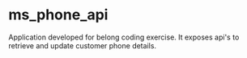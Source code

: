# ms_phone_api
Application developed for belong coding exercise. It exposes api's to retrieve and update customer phone details.
